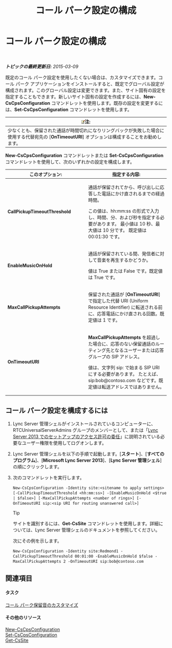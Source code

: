 ﻿---
title: コール パーク設定の構成
TOCTitle: コール パーク設定の構成
ms:assetid: 3bed9d09-8363-4fff-a220-f0f6d3a81241
ms:mtpsurl: https://technet.microsoft.com/ja-jp/library/Gg425886(v=OCS.15)
ms:contentKeyID: 48271834
ms.date: 05/19/2016
mtps_version: v=OCS.15
ms.translationtype: HT
---

# コール パーク設定の構成

 

_**トピックの最終更新日:** 2015-03-09_

既定のコール パーク設定を使用したくない場合は、カスタマイズできます。コール パーク アプリケーションをインストールすると、既定でグローバル設定が構成されます。このグローバル設定は変更できます。また、サイト固有の設定を指定することもできます。新しいサイト固有の設定を作成するには、**New-CsCpsConfiguration** コマンドレットを使用します。既存の設定を変更するには、**Set-CsCpsConfiguration** コマンドレットを使用します。

<table>
<thead>
<tr class="header">
<th><img src="images/Gg412781.note(OCS.15).gif" title="note" alt="note" />注:</th>
</tr>
</thead>
<tbody>
<tr class="odd">
<td>少なくとも、保留された通話が時間切れになりリングバックが失敗した場合に使用する代替宛先の [<strong>OnTimeoutURI</strong>] オプションは構成することをお勧めします。</td>
</tr>
</tbody>
</table>


**New-CsCpsConfiguration** コマンドレットまたは **Set-CsCpsConfiguration** コマンドレットを使用して、次のいずれかの設定を構成します。


<table>
<colgroup>
<col style="width: 50%" />
<col style="width: 50%" />
</colgroup>
<thead>
<tr class="header">
<th>このオプション:</th>
<th>指定する内容:</th>
</tr>
</thead>
<tbody>
<tr class="odd">
<td><p><strong>CallPickupTimeoutThreshold</strong></p></td>
<td><p>通話が保留されてから、呼び出しに応答した電話にかけ直されるまでの経過時間。</p>
<p>この値は、hh:mm:ss の形式で入力し、時間、分、および秒を指定する必要があります。 最小値は 10 秒、最大値は 10 分です。 既定値は 00:01:30 です。</p></td>
</tr>
<tr class="even">
<td><p><strong>EnableMusicOnHold</strong></p></td>
<td><p>通話が保留されている間、発信者に対して音楽を再生するかどうか。</p>
<p>値は True または False です。既定値は True です。</p></td>
</tr>
<tr class="odd">
<td><p><strong>MaxCallPickupAttempts</strong></p></td>
<td><p>保留された通話が [<strong>OnTimeoutURI</strong>] で指定した代替 URI (Uniform Resource Identifier) に転送される前に、応答電話にかけ直される回数。既定値は 1 です。</p></td>
</tr>
<tr class="even">
<td><p><strong>OnTimeoutURI</strong></p></td>
<td><p><strong>MaxCallPickupAttempts</strong> を超過した場合に、応答のない保留通話のルーティング先となるユーザーまたは応答グループの SIP アドレス。</p>
<p>値は、文字列 sip: で始まる SIP URI にする必要があります。 たとえば、sip:bob@contoso.com などです。既定値は転送アドレスではありません。</p></td>
</tr>
</tbody>
</table>


## コール パーク設定を構成するには

1.  Lync Server 管理シェルがインストールされているコンピューターに、RTCUniversalServerAdmins グループのメンバーとして、または「[Lync Server 2013 でのセットアップのアクセス許可の委任](lync-server-2013-delegate-setup-permissions.md)」に説明されている必要なユーザー権限を使用してログオンします。

2.  Lync Server 管理シェルを以下の手順で起動します。\[**スタート**\]、\[**すべてのプログラム**\]、\[**Microsoft Lync Server 2013**\]、\[**Lync Server 管理シェル**\] の順にクリックします。

3.  次のコマンドレットを実行します。
    
        New-CsCpsConfiguration -Identity site:<sitename to apply settings> [-CallPickupTimeoutThreshold <hh:mm:ss>] -[EnableMusicOnHold <$true | $false>] [-MaxCallPickupAttempts <number of rings>] [-OnTimeoutURI sip:<sip URI for routing unanswered call>]
    

    > [!TIP]
    > サイトを識別するには、<STRONG>Get-CsSite</STRONG> コマンドレットを使用します。詳細については、Lync Server 管理シェルのドキュメントを参照してください。

    
    次にその例を示します。
    
        New-CsCpsConfiguration -Identity site:Redmond1 -CallPickupTimeoutThreshold 00:01:00 -EnableMusicOnHold $false -MaxCallPickupAttempts 2 -OnTimeoutURI sip:bob@contoso.com

## 関連項目

#### タスク

[コール パーク保留音のカスタマイズ](lync-server-2013-customize-call-park-music-on-hold.md)  

#### その他のリソース

[New-CsCpsConfiguration](https://docs.microsoft.com/en-us/powershell/module/skype/New-CsCpsConfiguration)  
[Set-CsCpsConfiguration](https://docs.microsoft.com/en-us/powershell/module/skype/Set-CsCpsConfiguration)  
[Get-CsSite](https://docs.microsoft.com/en-us/powershell/module/skype/Get-CsSite)

